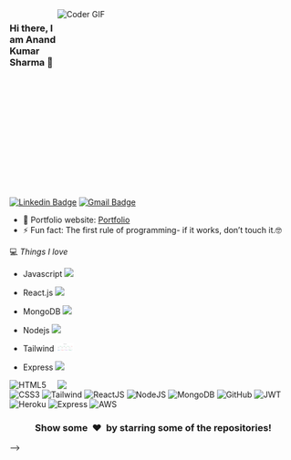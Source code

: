<!-- <img align="right" src="developer.gif" alt="Coder GIF" width="420" height="330">



### Hi there, I am Anand 👋
[![Linkedin Badge](https://img.shields.io/badge/-Anand-blue?style=flat-square&logo=Linkedin&logoColor=white&link=https://www.linkedin.com/in/aks31397/)](https://www.linkedin.com/in/aks31397/)
[![Gmail Badge](https://img.shields.io/badge/-anand31397@gmail.com-c14438?style=flat-square&logo=Gmail&logoColor=white&link=mailto:anand31397@gmail.com)](mailto:anand31397@gmail.com) 

- 🎯 Portfolio website: [Portfolio](https://rajaprerak.github.io/)
- ⚡ Fun fact: The first rule of programming- if it works, don’t touch it.🤓

💻 *Things I love*
- Javascript <img src="https://media.giphy.com/media/WUlplcMpOCEmTGBtBW/giphy.gif" width="30"> 
- React.js ✍️
- MongoDB 🧐
- Nodejs 😬
- Tailwind 😅
- Express 😚

    <a href="https://github.com/anandKmrSharma/github-readme-stats" title="Go to Source">
      <img align="right" width=420 height="auto" src="https://![image](https://user-images.githubusercontent.com/87422058/148254181-aa96ea40-16b6-44b4-990a-20f558387755.png)
?username=anandKmrSharma&show_icons=true&theme=dark&border_color=61dafb&hide_border=true&include_all_commits=true" />
    </a>
	

![HTML5](https://img.shields.io/badge/HTML5-E34F26?style=for-the-badge&logo=html5&logoColor=white)
![CSS3](https://img.shields.io/badge/CSS3-1572B6?style=for-the-badge&logo=css3&logoColor=white)
![Tailwind](https://img.shields.io/badge/Tailwind_CSS-38B2AC?style=for-the-badge&logo=tailwind-css&logoColor=white)
![ReactJS](https://img.shields.io/badge/React-20232A?style=for-the-badge&logo=react&logoColor=61DAFB)
![NodeJS](https://img.shields.io/badge/Node.js-339933?style=for-the-badge&logo=nodedotjs&logoColor=white)
![MongoDB](https://img.shields.io/badge/MongoDB-4EA94B?style=for-the-badge&logo=mongodb&logoColor=white)
![GitHub](https://img.shields.io/badge/GitHub-100000?style=for-the-badge&logo=github&logoColor=white)
![JWT](https://img.shields.io/badge/JWT-000000?style=for-the-badge&logo=JSON%20web%20tokens&logoColor=white)
![Heroku](https://img.shields.io/badge/Heroku-430098?style=for-the-badge&logo=heroku&logoColor=white)
![Express](https://img.shields.io/badge/Express.js-000000?style=for-the-badge&logo=express&logoColor=white)
![AWS](https://img.shields.io/badge/Amazon_AWS-FF9900?style=for-the-badge&logo=amazonaws&logoColor=white)


<div align="center">
    <h3 align="center">Show some &nbsp;❤️&nbsp; by starring some of the repositories!</h3>
</div> -->





<img align="right" src="https://c.tenor.com/GfSX-u7VGM4AAAAC/coding.gif" alt="Coder GIF" width="420" height="330">



### Hi there, I am Anand Kumar Sharma 👋
[![Linkedin Badge](https://img.shields.io/badge/-Anand-blue?style=flat-square&logo=Linkedin&logoColor=white&link=https://www.linkedin.com/in/aks31397/)](https://www.linkedin.com/in/aks31397/)
[![Gmail Badge](https://img.shields.io/badge/-anand31397@gmail.com-c14438?style=flat-square&logo=Gmail&logoColor=white&link=mailto:anand31397@gmail.com)](mailto:anand31397@gmail.com) 

- 🎯 Portfolio website: [Portfolio](https://anand-sooty-tau.vercel.app/)
- ⚡ Fun fact: The first rule of programming- if it works, don’t touch it.🤓

💻 *Things I love*
- Javascript <img src="https://media.giphy.com/media/WUlplcMpOCEmTGBtBW/giphy.gif" width="30"> 
- React.js <img src="https://3ulsmb4eg8vz37c0vz2si64j-wpengine.netdna-ssl.com/wp-content/uploads/2019/05/react-native-UX-design.gif" width="30"> 
- MongoDB <img src="https://www.pistalix.in/wp-content/uploads/2018/11/mongodb.gif" width="30"> 
- Nodejs <img src="https://raw.githubusercontent.com/yoavain/create-windowless-app/main/resources/docs/logo.gif" width="30"> 
- Tailwind <img src="https://raw.githubusercontent.com/app-generator/static/master/tailwind-css/tailwind-css-components-intro.gif" width="30"> 
- Express <img src="https://res.cloudinary.com/practicaldev/image/fetch/s--RI_lzIWT--/c_limit%2Cf_auto%2Cfl_progressive%2Cq_66%2Cw_880/https://cdn-images-1.medium.com/max/800/0%2APTKhCN2p9S8EDZ4r.gif" width="30"> 

    <!-- <a href="https://github.com/Abhisingh755/github-readme-stats" title="Go to Source">
      <img align="right" width=420 height="auto" src="https://github-readme-stats.vercel.app/api?username=Abhisingh755&show_icons=true&theme=dark&border_color=61dafb&hide_border=true&include_all_commits=true" />
    </a> -->
<a href="https://github.com/anandKmrSharma/github-readme-stats" title="Go to Source">
      <img align="right" width=420 height="auto" src="https://![image](https://user-images.githubusercontent.com/87422058/148254181-aa96ea40-16b6-44b4-990a-20f558387755.png)
?username=anandKmrSharma&show_icons=true&theme=dark&border_color=61dafb&hide_border=true&include_all_commits=true" />
    </a>

![HTML5](https://img.shields.io/badge/HTML5-E34F26?style=for-the-badge&logo=html5&logoColor=white)
![CSS3](https://img.shields.io/badge/CSS3-1572B6?style=for-the-badge&logo=css3&logoColor=white)
![Tailwind](https://img.shields.io/badge/Tailwind_CSS-38B2AC?style=for-the-badge&logo=tailwind-css&logoColor=white)
![ReactJS](https://img.shields.io/badge/React-20232A?style=for-the-badge&logo=react&logoColor=61DAFB)
![NodeJS](https://img.shields.io/badge/Node.js-339933?style=for-the-badge&logo=nodedotjs&logoColor=white)
![MongoDB](https://img.shields.io/badge/MongoDB-4EA94B?style=for-the-badge&logo=mongodb&logoColor=white)
![GitHub](https://img.shields.io/badge/GitHub-100000?style=for-the-badge&logo=github&logoColor=white)
![JWT](https://img.shields.io/badge/JWT-000000?style=for-the-badge&logo=JSON%20web%20tokens&logoColor=white)
![Heroku](https://img.shields.io/badge/Heroku-430098?style=for-the-badge&logo=heroku&logoColor=white)
![Express](https://img.shields.io/badge/Express.js-000000?style=for-the-badge&logo=express&logoColor=white)
![AWS](https://img.shields.io/badge/Amazon_AWS-FF9900?style=for-the-badge&logo=amazonaws&logoColor=white)


<div align="center">
    <h3 align="center">Show some &nbsp;❤️&nbsp; by starring some of the repositories!</h3>
</div> -->